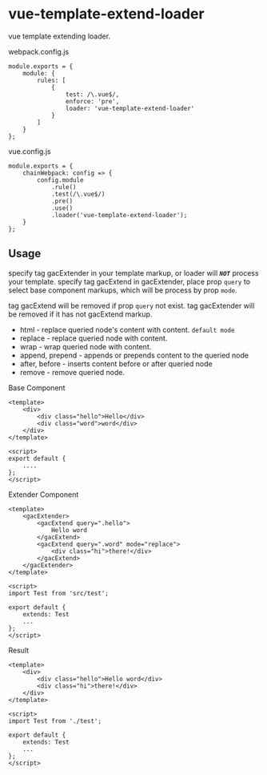 # vue-template-extend-loader

vue template extending loader.

webpack.config.js

```
module.exports = {
    module: {
        rules: [
            {
                test: /\.vue$/,
                enforce: 'pre',
                loader: 'vue-template-extend-loader'
            }
        ]
    }
};
```

vue.config.js

```
module.exports = {
    chainWebpack: config => {
        config.module
            .rule()
            .test(/\.vue$/)
            .pre()
            .use()
            .loader('vue-template-extend-loader');
    }
};
```

## Usage

specify tag gacExtender in your template markup, or loader will **_`NOT`_** process your template.
specify tag gacExtend in gacExtender, place prop `query` to select base component markups, which will be process by prop `mode`.

tag gacExtend will be removed if prop `query` not exist.
tag gacExtender will be removed if it has not gacExtend markup.

- html - replace queried node's content with content. `default mode`
- replace - replace queried node with content.
- wrap - wrap queried node with content.
- append, prepend - appends or prepends content to the queried node
- after, before - inserts content before or after queried node
- remove - remove queried node.

Base Component

```
<template>
    <div>
        <div class="hello">Hello</div>
        <div class="word">word</div>
    </div>
</template>

<script>
export default {
    ....
};
</script>
```

Extender Component

```
<template>
    <gacExtender>
        <gacExtend query=".hello">
            Hello word
        </gacExtend>
        <gacExtend query=".word" mode="replace">
            <div class="hi">there!</div>
        </gacExtend>
    </gacExtender>
</template>

<script>
import Test from 'src/test';

export default {
    extends: Test
    ...
};
</script>
```

Result

```
<template>
    <div>
        <div class="hello">Hello word</div>
        <div class="hi">there!</div>
    </div>
</template>

<script>
import Test from './test';

export default {
    extends: Test
    ...
};
</script>
```

